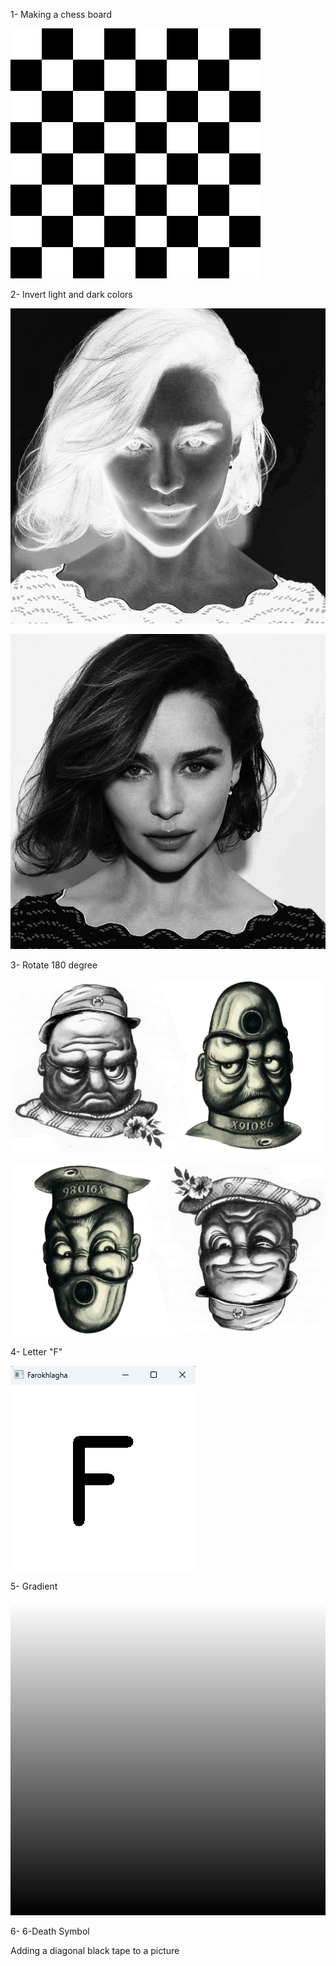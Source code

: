 1- Making a chess board

![chassboard](https://raw.githubusercontent.com/Farokhlagha/PyImageProcessing/main/PyIP26_Introduction/1-ChessBoard/chessboard.jpg)

2- Invert light and dark colors

![invert](https://raw.githubusercontent.com/Farokhlagha/PyImageProcessing/main/PyIP26_Introduction/2-InvertImage/1.jpg)

![to](https://raw.githubusercontent.com/Farokhlagha/PyImageProcessing/main/PyIP26_Introduction/2-InvertImage/invert_image1.jpg)

3- Rotate 180 degree

![rotate](https://raw.githubusercontent.com/Farokhlagha/PyImageProcessing/main/PyIP26_Introduction/3-RotateImage/3.jpg)

![to](https://raw.githubusercontent.com/Farokhlagha/PyImageProcessing/main/PyIP26_Introduction/3-RotateImage/rotated_image.jpg)

4- Letter "F"

![F](https://raw.githubusercontent.com/Farokhlagha/PyImageProcessing/main/PyIP26_Introduction/4-DesignChar/F.png)

5- Gradient

![garient](https://raw.githubusercontent.com/Farokhlagha/PyImageProcessing/main/PyIP26_Introduction/5-Gradient/gradient.jpg)

6- 6-Death Symbol

Adding a diagonal black tape to a picture





